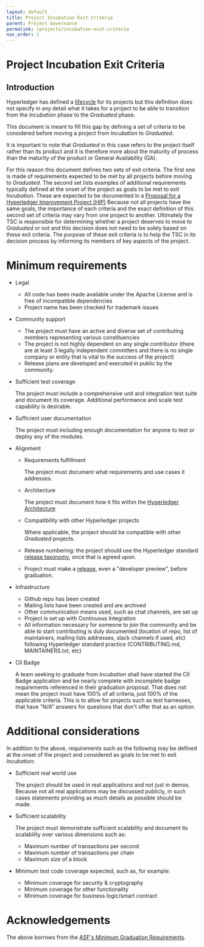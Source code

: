 ```yaml
---
layout: default
title: Project Incubation Exit Criteria
parent: Project Governance
permalink: /projects/incubation-exit-criteria
nav_order: 1
---
```

[//]: # (SPDX-License-Identifier: CC-BY-4.0)

# Project Incubation Exit Criteria

## Introduction

Hyperledger has defined a [lifecycle](project-lifecycle.md) for its
projects but this definition does not specify in any detail what it
takes for a project to be able to transition from the
*Incubation* phase to the *Graduated* phase.

This document is meant to fill this gap by defining a set of criteria to
be considered before moving a project from *Incubation*
to *Graduated*.

It is important to note that *Graduated* in this case refers to
the project itself rather than its product and it is therefore more
about the maturity of process than the maturity of the product or
General Availability (GA).

For this reason this document defines two sets of exit criteria. The
first one is made of requirements expected to be met by all projects
before moving to *Graduated*. The second set lists examples of
additional requirements typically defined at the onset of the project as
goals to be met to exit *Incubation*. These are expected to be documented
in a [Proposal for a Hyperledger Improvement Project (HIP)](https://hyperledger.github.io/hyperledger-hip/)
Because not all projects have the same goals, the importance of each
criteria and the exact definition of this second set of criteria may
vary from one project to another. Ultimately the TSC is responsible for
determining whether a project deserves to move to *Graduated* or
not and this decision does not need to be solely based on these exit
criteria. The purpose of these exit criteria is to help the TSC in its
decision process by informing its members of key aspects of the project.

# Minimum requirements

-   Legal

    -   All code has been made available under the Apache License and is
        free of incompatible dependencies
    -   Project name has been checked for trademark issues

-   Community support

    -   The project must have an active and diverse set of contributing
        members representing various constituencies
    -   The project is not highly dependent on any single contributor
        (there are at least 3 legally independent committers and there
        is no single company or entity that is vital to the success of
        the project)
    -   Release plans are developed and executed in public by the
        community.

-   Sufficient test coverage

    The project must include a comprehensive unit and integration test
    suite and document its coverage. Additional performance and scale
    test capability is desirable.

-   Sufficient user documentation

    The project must including enough documentation for anyone to test
    or deploy any of the modules.

-   Alignment

    -   Requirements fulfillment

        The project must document what requirements and use cases it addresses.

    -   Architecture

        The project must document how it fits within the [Hyperledger Architecture](https://wiki.hyperledger.org/display/AWG)

    -   Compatibility with other Hyperledger projects

        Where applicable, the project should be compatible with other
        *Graduated* projects.

    -   Release numbering: the project should use the Hyperledger
        standard [release taxonomy](release-taxonomy.md), once that is agreed upon.

    -   Project must make a [release](release-taxonomy.md), even a "developer preview",
        before graduation.

-   Infrastructure

    -   Github repo has been created
    -   Mailing lists have been created and are archived
    -   Other communication means used, such as chat channels, are set up
    -   Project is set up with Continuous Integration
    -   All information necessary for someone to join the community and
        be able to start contributing is duly documented (location of
        repo, list of maintainers, mailing lists addresses, slack
        channels if used, etc) following Hyperledger standard practice
        (CONTRIBUTING.md, MAINTAINERS.txt, etc)

-   CII Badge

    A team seeking to graduate from *Incubation* shall have started the
    CII Badge application and be nearly complete with incomplete badge
    requirements referenced in their graduation proposal. That does not
    mean the project must have 100% of all criteria, just 100% of the
    applicable criteria. This is to allow for projects such as test
    harnesses, that have "N/A" answers for questions that don\'t offer
    that as an option.

# Additional considerations

In addition to the above, requirements such as the following may be
defined at the onset of the project and considered as goals to be met to
exit *Incubation*:

-   Sufficient real world use

    The project should be used in real applications and not just in
    demos. Because not all real applications may be discussed publicly,
    in such cases statements providing as much details as possible
    should be made.

-   Sufficient scalability

    The project must demonstrate sufficient scalability and document its
    scalability over various dimensions such as:

    -   Maximum number of transactions per second
    -   Maximum number of transactions per chain
    -   Maximum size of a block

-   Minimum test code coverage expected, such as, for example:

    -   Minimum coverage for security & cryptography
    -   Minimum coverage for other functionality
    -   Minimum coverage for business logic/smart contract

# Acknowledgements

The above borrows from the [ASF\'s Minimum Graduation Requirements](https://incubator.apache.org/incubation/Incubation_Policy.html#Graduating+from+the+Incubator).
